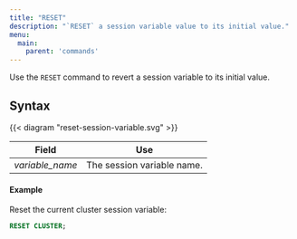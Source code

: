 ```yaml
---
title: "RESET"
description: "`RESET` a session variable value to its initial value."
menu:
  main:
    parent: 'commands'
---
```


Use the `RESET` command to revert a session variable to its initial value.

## Syntax
{{< diagram "reset-session-variable.svg" >}}

Field | Use
------|-----
_variable&lowbar;name_ | The session variable name.

#### Example

Reset the current cluster session variable:
```sql
RESET CLUSTER;
```
